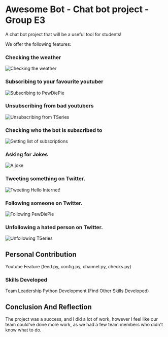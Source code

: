 # Awesome Bot - Chat bot project - Group E3


A chat bot project that will be a useful tool for students!

We offer the following features:



### Checking the weather

![Checking the weather](/awesomebot/weather.gif)



### Subscribing to your favourite youtuber

![Subscribing to PewDiePie](/awesomebot/subscribe.gif)



### Unsubscribing from bad youtubers

![Unsubscribing from TSeries](/awesomebot/unsubscribe.gif)



### Checking who the bot is subscribed to

![Getting list of subscriptions](/awesomebot/subscriptions.gif)



### Asking for Jokes

![A joke](/awesomebot/joke.gif)



### Tweeting something on Twitter.

![Tweeting Hello Internet!](/awesomebot/tweet.gif)



### Following someone on Twitter.

![Following PewDiePie](/awesomebot/follow.gif)



### Unfollowing a hated person on Twitter.

![Unfollowing TSeries](/awesomebot/unfollow.gif)



## Personal Contribution

Youtube Feature (feed.py, config.py, channel.py, checks.py)



### Skills Developed

Team Leadership
Python Development
(Find Other Skills Developed)



## Conclusion And Reflection

The project was a success, and I did a lot of work, however I feel like our team could've done more work, as we had a few team members who didn't know what to do.

